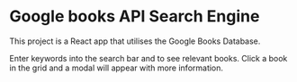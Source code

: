 # Google books API Search Engine

This project is a React app that utilises the Google Books Database.

Enter keywords into the search bar and to see relevant books. Click a book in the grid and a modal will appear with more information.
